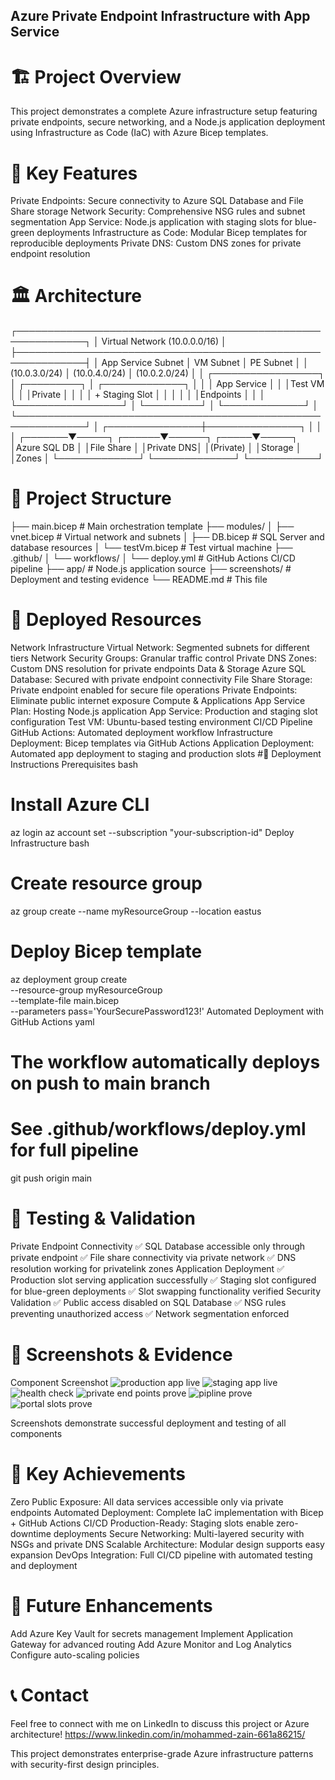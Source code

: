 ## Azure Private Endpoint Infrastructure with App Service
# 🏗️ Project Overview
This project demonstrates a complete Azure infrastructure setup featuring private endpoints, secure networking, and a Node.js application deployment using Infrastructure as Code (IaC) with Azure Bicep templates.

# 🌟 Key Features
Private Endpoints: Secure connectivity to Azure SQL Database and File Share storage
Network Security: Comprehensive NSG rules and subnet segmentation
App Service: Node.js application with staging slots for blue-green deployments
Infrastructure as Code: Modular Bicep templates for reproducible deployments
Private DNS: Custom DNS zones for private endpoint resolution
# 🏛️ Architecture
┌─────────────────────────────────────────────────────────────┐
│                     Virtual Network (10.0.0.0/16)          │
├─────────────────────────────────────────────────────────────┤
│  App Service Subnet     │  VM Subnet      │  PE Subnet      │
│  (10.0.3.0/24)          │  (10.0.4.0/24)  │  (10.0.2.0/24)  │
│  ┌─────────────────┐    │  ┌─────────┐    │  ┌─────────────┐ │
│  │ App Service     │    │  │Test VM  │    │  │Private      │ │
│  │ + Staging Slot  │    │  │         │    │  │Endpoints    │ │
│  └─────────────────┘    │  └─────────┘    │  └─────────────┘ │
└─────────────────────────────────────────────────────────────┘
                                    │
                    ┌───────────────┼───────────────┐
                    │               │               │
            ┌───────▼─────┐  ┌──────▼──────┐ ┌─────▼─────┐
            │Azure SQL DB │  │File Share   │ │Private DNS│
            │(Private)    │  │Storage      │ │Zones      │
            └─────────────┘  └─────────────┘ └───────────┘
# 📁 Project Structure
├── main.bicep              # Main orchestration template
├── modules/
│   ├── vnet.bicep          # Virtual network and subnets
│   ├── DB.bicep            # SQL Server and database resources
│   └── testVm.bicep        # Test virtual machine
├── .github/
│   └── workflows/
│       └── deploy.yml      # GitHub Actions CI/CD pipeline
├── app/                    # Node.js application source
├── screenshots/            # Deployment and testing evidence
└── README.md              # This file
# 🚀 Deployed Resources
Network Infrastructure
Virtual Network: Segmented subnets for different tiers
Network Security Groups: Granular traffic control
Private DNS Zones: Custom DNS resolution for private endpoints
Data & Storage
Azure SQL Database: Secured with private endpoint connectivity
File Share Storage: Private endpoint enabled for secure file operations
Private Endpoints: Eliminate public internet exposure
Compute & Applications
App Service Plan: Hosting Node.js application
App Service: Production and staging slot configuration
Test VM: Ubuntu-based testing environment
CI/CD Pipeline
GitHub Actions: Automated deployment workflow
Infrastructure Deployment: Bicep templates via GitHub Actions
Application Deployment: Automated app deployment to staging and production slots
#🔧 Deployment Instructions
Prerequisites
bash
# Install Azure CLI
az login
az account set --subscription "your-subscription-id"
Deploy Infrastructure
bash
# Create resource group
az group create --name myResourceGroup --location eastus

# Deploy Bicep template
az deployment group create \
  --resource-group myResourceGroup \
  --template-file main.bicep \
  --parameters pass='YourSecurePassword123!'
Automated Deployment with GitHub Actions
yaml
# The workflow automatically deploys on push to main branch
# See .github/workflows/deploy.yml for full pipeline
git push origin main
# 🧪 Testing & Validation
Private Endpoint Connectivity
✅ SQL Database accessible only through private endpoint
✅ File share connectivity via private network
✅ DNS resolution working for privatelink zones
Application Deployment
✅ Production slot serving application successfully
✅ Staging slot configured for blue-green deployments
✅ Slot swapping functionality verified
Security Validation
✅ Public access disabled on SQL Database
✅ NSG rules preventing unauthorized access
✅ Network segmentation enforced
# 📸 Screenshots & Evidence
Component	Screenshot
![production app live ](screenshots/webappprod.png)
![staging app live ](screenshots/webapppstag.png)
![health check](screenshots/webapphealthcheck.png)
![private end points prove](screenshots/peprove.png)
![pipline prove](screenshots/gitprove.png)
![portal slots prove](screenshots/slotsrunning.png)


Screenshots demonstrate successful deployment and testing of all components

# 🎯 Key Achievements
Zero Public Exposure: All data services accessible only via private endpoints
Automated Deployment: Complete IaC implementation with Bicep + GitHub Actions CI/CD
Production-Ready: Staging slots enable zero-downtime deployments
Secure Networking: Multi-layered security with NSGs and private DNS
Scalable Architecture: Modular design supports easy expansion
DevOps Integration: Full CI/CD pipeline with automated testing and deployment

# 🔮 Future Enhancements
 Add Azure Key Vault for secrets management
 Implement Application Gateway for advanced routing
 Add Azure Monitor and Log Analytics
 Configure auto-scaling policies
 
# 📞 Contact
Feel free to connect with me on LinkedIn to discuss this project or Azure architecture!
https://www.linkedin.com/in/mohammed-zain-661a86215/

This project demonstrates enterprise-grade Azure infrastructure patterns with security-first design principles.

